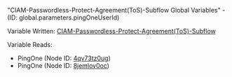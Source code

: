 "CIAM-Passwordless-Protect-Agreement(ToS)-Subflow Global Variables" - (ID: global.parameters.pingOneUserId)

Variable Written:
[CIAM-Passwordless-Protect-Agreement(ToS)-Subflow](../index.md#Variables)

Variable Reads:
* PingOne (Node ID: [4qv73tz0ug](../nodes/4qv73tz0ug.md))
* PingOne (Node ID: [8jemlov0oc](../nodes/8jemlov0oc.md))

